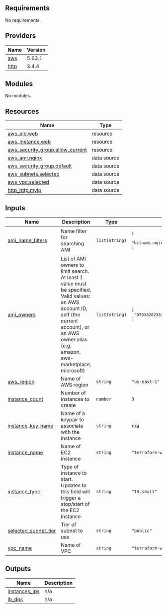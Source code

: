<!-- BEGIN_TF_DOCS -->
## Requirements

No requirements.

## Providers

| Name | Version |
|------|---------|
| <a name="provider_aws"></a> [aws](#provider\_aws) | 5.63.1 |
| <a name="provider_http"></a> [http](#provider\_http) | 3.4.4 |

## Modules

No modules.

## Resources

| Name | Type |
|------|------|
| [aws_elb.web](https://registry.terraform.io/providers/hashicorp/aws/latest/docs/resources/elb) | resource |
| [aws_instance.web](https://registry.terraform.io/providers/hashicorp/aws/latest/docs/resources/instance) | resource |
| [aws_security_group.allow_current](https://registry.terraform.io/providers/hashicorp/aws/latest/docs/resources/security_group) | resource |
| [aws_ami.nginx](https://registry.terraform.io/providers/hashicorp/aws/latest/docs/data-sources/ami) | data source |
| [aws_security_group.default](https://registry.terraform.io/providers/hashicorp/aws/latest/docs/data-sources/security_group) | data source |
| [aws_subnets.selected](https://registry.terraform.io/providers/hashicorp/aws/latest/docs/data-sources/subnets) | data source |
| [aws_vpc.selected](https://registry.terraform.io/providers/hashicorp/aws/latest/docs/data-sources/vpc) | data source |
| [http_http.myip](https://registry.terraform.io/providers/hashicorp/http/latest/docs/data-sources/http) | data source |

## Inputs

| Name | Description | Type | Default | Required |
|------|-------------|------|---------|:--------:|
| <a name="input_ami_name_filters"></a> [ami\_name\_filters](#input\_ami\_name\_filters) | Name filter for searching AMI | `list(string)` | <pre>[<br>  "bitnami-nginx-1.27.0-0-linux-debian-12-x86_64-hvm-ebs-nami"<br>]</pre> | no |
| <a name="input_ami_owners"></a> [ami\_owners](#input\_ami\_owners) | List of AMI owners to limit search. At least 1 value must be specified. Valid values: an AWS account ID, self (the current account), or an AWS owner alias (e.g. amazon, aws-marketplace, microsoft) | `list(string)` | <pre>[<br>  "979382823631"<br>]</pre> | no |
| <a name="input_aws_region"></a> [aws\_region](#input\_aws\_region) | Name of AWS region | `string` | `"us-east-1"` | no |
| <a name="input_instance_count"></a> [instance\_count](#input\_instance\_count) | Number of instances to create | `number` | `3` | no |
| <a name="input_instance_key_name"></a> [instance\_key\_name](#input\_instance\_key\_name) | Name of a keypair to associate with the instance | `string` | n/a | yes |
| <a name="input_instance_name"></a> [instance\_name](#input\_instance\_name) | Name of EC2 instance | `string` | `"terraform-workshop-web-multiple"` | no |
| <a name="input_instance_type"></a> [instance\_type](#input\_instance\_type) | Type of instance to start. Updates to this field will trigger a stop/start of the EC2 instance | `string` | `"t3.small"` | no |
| <a name="input_selected_subnet_tier"></a> [selected\_subnet\_tier](#input\_selected\_subnet\_tier) | Tier of subnet to use | `string` | `"public"` | no |
| <a name="input_vpc_name"></a> [vpc\_name](#input\_vpc\_name) | Name of VPC | `string` | `"terraform-workshop-vpc"` | no |

## Outputs

| Name | Description |
|------|-------------|
| <a name="output_instances_ips"></a> [instances\_ips](#output\_instances\_ips) | n/a |
| <a name="output_lb_dns"></a> [lb\_dns](#output\_lb\_dns) | n/a |
<!-- END_TF_DOCS -->